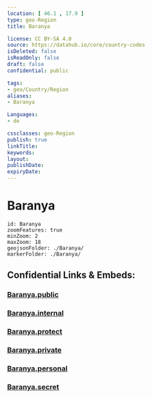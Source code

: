 ```yaml
---
location: [ 46.1 , 17.9 ] 
type: geo-Region
title: Baranya

license: CC BY-SA 4.0
source: https://datahub.io/core/country-codes
isDeleted: false
isReadOnly: false
draft: false
confidential: public

tags:
- geo/Country/Region
aliases:
- Baranya

Languages:
- de

cssclasses: geo-Region
publish: true
linkTitle: 
keywords: 
layout: 
publishDate: 
expiryDate: 
---
```


# Baranya

```leaflet
id: Baranya
zoomFeatures: true 
minZoom: 2 
maxZoom: 18
geojsonFolder: ./Baranya/
markerFolder: ./Baranya/
```


## Confidential Links & Embeds: 

### [Baranya.public](/_public/\Earth\Continent\Europe\Europe~East\Hungary\Counties~HungaryBaranya.public.md) 

### [Baranya.internal](/_internal/\Earth\Continent\Europe\Europe~East\Hungary\Counties~HungaryBaranya.internal.md) 

### [Baranya.protect](/_protect/\Earth\Continent\Europe\Europe~East\Hungary\Counties~HungaryBaranya.protect.md) 

### [Baranya.private](/_private/\Earth\Continent\Europe\Europe~East\Hungary\Counties~HungaryBaranya.private.md) 

### [Baranya.personal](/_personal/\Earth\Continent\Europe\Europe~East\Hungary\Counties~HungaryBaranya.personal.md) 

### [Baranya.secret](/_secret/\Earth\Continent\Europe\Europe~East\Hungary\Counties~HungaryBaranya.secret.md)

